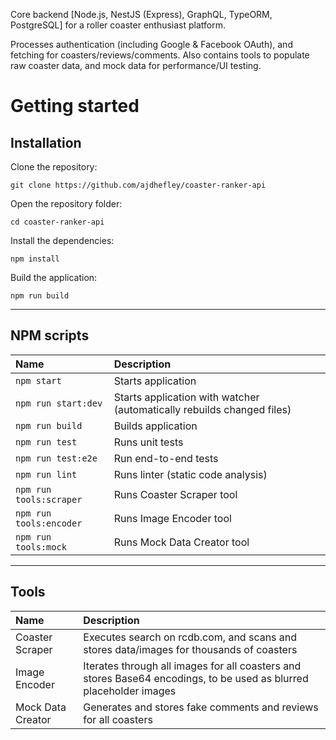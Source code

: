 Core backend [Node.js, NestJS (Express), GraphQL, TypeORM, PostgreSQL] for a roller coaster enthusiast platform.

Processes authentication (including Google & Facebook OAuth), and fetching for coasters/reviews/comments. Also contains tools to populate raw coaster data, and mock data for performance/UI testing.

# Getting started

## Installation

Clone the repository:

    git clone https://github.com/ajdhefley/coaster-ranker-api

Open the repository folder:

    cd coaster-ranker-api
    
Install the dependencies:
    
    npm install

Build the application:
    
    npm run build

----------

## NPM scripts

| Name | Description |
| :--- | :--- |
| `npm start` | Starts application |
| `npm run start:dev` | Starts application with watcher (automatically rebuilds changed files) |
| `npm run build` | Builds application |
| `npm run test` | Runs unit tests |
| `npm run test:e2e` | Run end-to-end tests |
| `npm run lint` | Runs linter (static code analysis) |
| `npm run tools:scraper` | Runs Coaster Scraper tool |
| `npm run tools:encoder` | Runs Image Encoder tool |
| `npm run tools:mock` | Runs Mock Data Creator tool |

----------

## Tools

| Name | Description |
| :--- | :--- |
| Coaster Scraper | Executes search on rcdb.com, and scans and stores data/images for thousands of coasters |
| Image Encoder | Iterates through all images for all coasters and stores Base64 encodings, to be used as blurred placeholder images |
| Mock Data Creator | Generates and stores fake comments and reviews for all coasters |